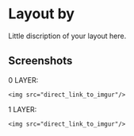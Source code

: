# Layout by

Little discription of your layout here.

## Screenshots

0 LAYER:

`<img src="direct_link_to_imgur"/>`

1 LAYER:

`<img src="direct_link_to_imgur"/>`
